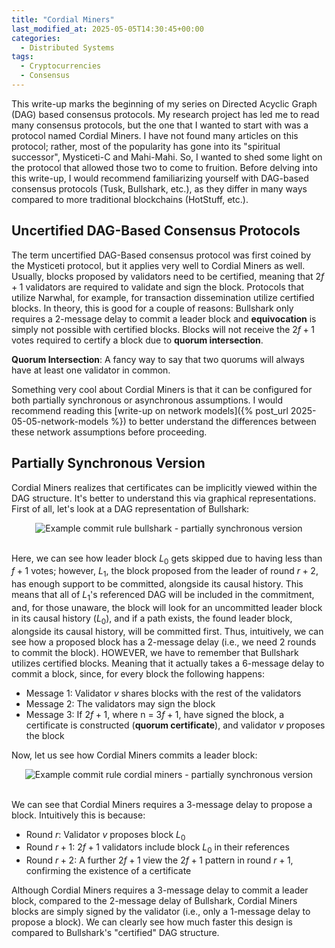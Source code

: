```yaml
---
title: "Cordial Miners"
last_modified_at: 2025-05-05T14:30:45+00:00
categories:
  - Distributed Systems 
tags:
  - Cryptocurrencies
  - Consensus
---
```

<script type="text/javascript" async
  src="https://cdnjs.cloudflare.com/ajax/libs/mathjax/2.7.7/MathJax.js?config=TeX-MML-AM_CHTML">
</script>


<link rel="stylesheet" type="text/css" href="http://tikzjax.com/v1/fonts.css">
<script src="https://tikzjax.com/v1/tikzjax.js"></script>

<script type="text/x-mathjax-config">
  MathJax.Hub.Config({
    tex2jax: {
      inlineMath: [['$','$'], ['\\(','\\)']],
      displayMath: [['$$','$$'], ['\\[','\\]']],
      processEscapes: true
    },
    TeX: {
      equationNumbers: { autoNumber: "AMS" }
    }
  });
</script>
This write-up marks the beginning of my series on Directed Acyclic Graph (DAG) based consensus protocols. My research project has led me to read many consensus protocols, but the one that I wanted to start with was a protocol named Cordial Miners. I have not found many articles on this protocol; rather, most of the popularity has gone into its "spiritual successor", Mysticeti-C and Mahi-Mahi. So, I wanted to shed some light on the protocol that allowed those two to come to fruition. Before delving into this write-up, I would recommend familiarizing yourself with DAG-based consensus protocols (Tusk, Bullshark, etc.), as they differ in many ways compared to more traditional blockchains (HotStuff, etc.).

## Uncertified DAG-Based Consensus Protocols
The term uncertified DAG-Based consensus protocol was first coined by the Mysticeti protocol, but it applies very well to Cordial Miners as well. Usually, blocks proposed by validators need to be certified, meaning that $2f+1$ validators are required to validate and sign the block. Protocols that utilize Narwhal, for example, for transaction dissemination utilize certified blocks. In theory, this is good for a couple of reasons: Bullshark only requires a 2-message delay to commit a leader block and **equivocation** is simply not possible with certified blocks. Blocks will not receive the $2f+1$ votes required to certify a block due to **quorum intersection**.


**Quorum Intersection**: A fancy way to say that two quorums will always have at least one validator in common. 

Something very cool about Cordial Miners is that it can be configured for both partially synchronous or asynchronous assumptions. I would recommend reading this [write-up on network models]({% post_url 2025-05-05-network-models %}) to better understand the differences between these network assumptions before proceeding.

## Partially Synchronous Version
Cordial Miners realizes that certificates can be implicitly viewed within the DAG structure. It's better to understand this via graphical representations. First of all, let's look at a DAG representation of Bullshark:

<div class="svg-container">
<img src="{{ site.baseurl }}/assets/graphs/cordial_miners/bullshark_commit_rule.svg" alt="Example commit rule bullshark - partially synchronous version" class="responsive-svg">
</div>
<br/>

Here, we can see how leader block $L_0$ gets skipped due to having less than $f+1$ votes; however, $L_1$, the block proposed from the leader of round $r+2$, has enough support to be committed, alongside its causal history. This means that all of $L_1$'s referenced DAG will be included in the commitment, and, for those unaware, the block will look for an uncommitted leader block in its causal history ($L_0$), and if a path exists, the found leader block, alongside its causal history, will be committed first. Thus, intuitively, we can see how a proposed block has a $2$-message delay (i.e., we need $2$ rounds to commit the block). HOWEVER, we have to remember that Bullshark utilizes certified blocks. Meaning that it actually takes a $6$-message delay to commit a block, since, for every block the following happens:
- Message 1: Validator $v$ shares blocks with the rest of the validators
- Message 2: The validators may sign the block
- Message 3: If $2f+1$, where n = $3f+1$, have signed the block, a certificate is constructed (**quorum certificate**), and validator $v$ proposes the block

Now, let us see how Cordial Miners commits a leader block:

<div class="svg-container">
<img src="{{ site.baseurl }}/assets/graphs/cordial_miners/cordial_miners_commit_rule.svg" alt="Example commit rule cordial miners - partially synchronous version" class="responsive-svg">
</div>
<br/>

We can see that Cordial Miners requires a $3$-message delay to propose a block. Intuitively this is because:

- Round $r$: Validator $v$ proposes block $L_0$
- Round $r+1$: $2f+1$ validators include block $L_0$ in their references
- Round $r+2$: A further $2f+1$ view the $2f+1$ pattern in round $r+1$, confirming the existence of a certificate

Although Cordial Miners requires a $3$-message delay to commit a leader block, compared to the $2$-message delay of Bullshark, Cordial Miners blocks are simply signed by the validator (i.e., only a $1$-message delay to propose a block). We can clearly see how much faster this design is compared to Bullshark's "certified" DAG structure.


<style>
svg [stroke="rgb(0%, 0%, 0%)"], svg [fill="rgb(0%, 0%, 0%)"] {
    fill: white !important;
    stroke: white!important;

}

  .svg-container {
    display: flex;
    justify-content: center;
    width: 100%;
  }
  
  .responsive-svg {
    min-width: 70%;
    height: auto;
  }
  
  .inverted {
    filter: invert(100%);
  }
</style>



 


